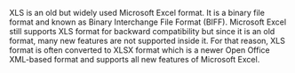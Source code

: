 XLS is an old but widely used Microsoft Excel format. It is a binary file format and known as Binary Interchange File Format (BIFF). Microsoft Excel still supports XLS format for backward compatibility but since it is an old format, many new features are not supported inside it. For that reason, XLS format is often converted to XLSX format which is a newer Open Office XML-based format and supports all new features of Microsoft Excel.

